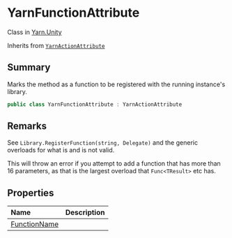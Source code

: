 # YarnFunctionAttribute

Class in [Yarn.Unity](api/csharp/yarn.unity.md)

Inherits from [`YarnActionAttribute`](api/csharp/yarn.unity.yarnactionattribute.md)

## Summary


Marks the method as a function to be registered with the running
instance's library.


```csharp
public class YarnFunctionAttribute : YarnActionAttribute
```

## Remarks


See  <code>Library.RegisterFunction(string, Delegate)</code>  and the
generic overloads for what is and is not valid.

This will throw an error if you attempt to add a function that has
more than 16 parameters, as that is the largest overload that
<code>Func&lt;TResult&gt;</code>  etc has.


## Properties

|Name|Description|
|:---|:---|
|[FunctionName](api/csharp/yarn.unity.yarnfunctionattribute.functionname.md)||

